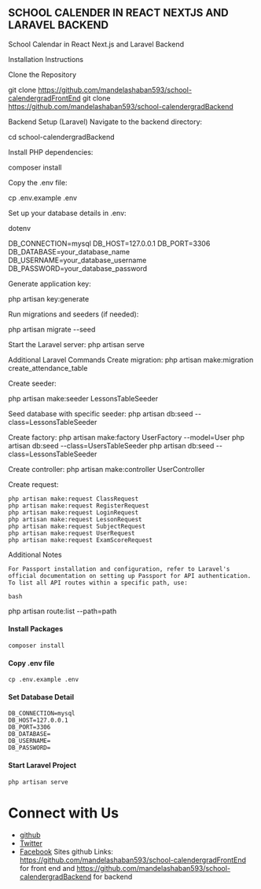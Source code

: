 ## SCHOOL CALENDER IN REACT NEXTJS AND LARAVEL BACKEND

School Calendar in React Next.js and Laravel Backend

Installation Instructions

Clone the Repository

git clone https://github.com/mandelashaban593/school-calendergradFrontEnd
git clone https://github.com/mandelashaban593/school-calendergradBackend

Backend Setup (Laravel)
Navigate to the backend directory:

cd school-calendergradBackend

Install PHP dependencies:

composer install

Copy the .env file:

cp .env.example .env

Set up your database details in .env:

dotenv

DB_CONNECTION=mysql
DB_HOST=127.0.0.1
DB_PORT=3306
DB_DATABASE=your_database_name
DB_USERNAME=your_database_username
DB_PASSWORD=your_database_password

Generate application key:

php artisan key:generate

Run migrations and seeders (if needed):

php artisan migrate --seed

Start the Laravel server:
php artisan serve


Additional Laravel Commands
Create migration:
php artisan make:migration create_attendance_table

Create seeder:

php artisan make:seeder LessonsTableSeeder

Seed database with specific seeder:
php artisan db:seed --class=LessonsTableSeeder

Create factory:
php artisan make:factory UserFactory --model=User
php artisan db:seed --class=UsersTableSeeder
php artisan db:seed --class=LessonsTableSeeder

Create controller:
php artisan make:controller UserController

Create request:

    php artisan make:request ClassRequest
    php artisan make:request RegisterRequest
    php artisan make:request LoginRequest
    php artisan make:request LessonRequest
    php artisan make:request SubjectRequest
    php artisan make:request UserRequest
    php artisan make:request ExamScoreRequest

Additional Notes

    For Passport installation and configuration, refer to Laravel's official documentation on setting up Passport for API authentication.
    To list all API routes within a specific path, use:

    bash

php artisan route:list --path=path



#### Install Packages

```
composer install
```

#### Copy .env file

```
cp .env.example .env
```

#### Set Database Detail

```
DB_CONNECTION=mysql
DB_HOST=127.0.0.1
DB_PORT=3306
DB_DATABASE=
DB_USERNAME=
DB_PASSWORD=
```

#### Start Laravel Project

```
php artisan serve

```

# Connect with Us

-   [github](https://github.com/mandelashaban593)
-   [Twitter](https://twitter.com/mandelashaban51)
-   [Facebook](https://facebook.com/mandela.shaban.1)
Sites github Links: https://github.com/mandelashaban593/school-calendergradFrontEnd for front end and https://github.com/mandelashaban593/school-calendergradBackend for backend

